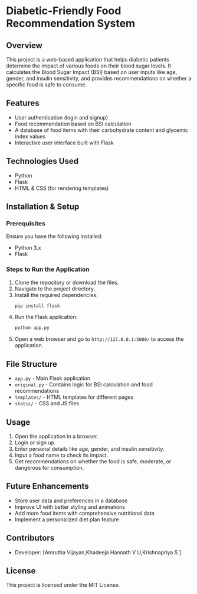 # Diabetic-Friendly Food Recommendation System

## Overview
This project is a web-based application that helps diabetic patients determine the impact of various foods on their blood sugar levels. It calculates the Blood Sugar Impact (BSI) based on user inputs like age, gender, and insulin sensitivity, and provides recommendations on whether a specific food is safe to consume.

## Features
- User authentication (login and signup)
- Food recommendation based on BSI calculation
- A database of food items with their carbohydrate content and glycemic index values
- Interactive user interface built with Flask

## Technologies Used
- Python
- Flask
- HTML & CSS (for rendering templates)

## Installation & Setup
### Prerequisites
Ensure you have the following installed:
- Python 3.x
- Flask

### Steps to Run the Application
1. Clone the repository or download the files.
2. Navigate to the project directory.
3. Install the required dependencies:
   ```sh
   pip install flask
   ```
4. Run the Flask application:
   ```sh
   python app.py
   ```
5. Open a web browser and go to `http://127.0.0.1:5000/` to access the application.

## File Structure
- `app.py` - Main Flask application
- `original.py` - Contains logic for BSI calculation and food recommendations
- `templates/` - HTML templates for different pages
- `static/` - CSS and JS files

## Usage
1. Open the application in a browser.
2. Login or sign up.
3. Enter personal details like age, gender, and insulin sensitivity.
4. Input a food name to check its impact.
5. Get recommendations on whether the food is safe, moderate, or dangerous for consumption.

## Future Enhancements
- Store user data and preferences in a database
- Improve UI with better styling and animations
- Add more food items with comprehensive nutritional data
- Implement a personalized diet plan feature

## Contributors
- Developer: [Amrutha Vijayan,Khadeeja Hannath V U,Krishnapriya S ]

## License
This project is licensed under the MIT License.

